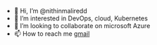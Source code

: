 - 👋 Hi, I’m @nithinmaliredd
- 👀 I’m interested in DevOps, cloud, Kubernetes
- 💞️ I’m looking to collaborate on microsoft Azure
- 📫 How to reach me [gmail](mailto:nithinmalireddy96@gmail.com)
